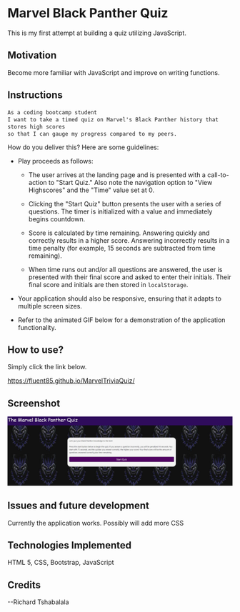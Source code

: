 # Marvel Black Panther Quiz

This is my first attempt at building a quiz utilizing JavaScript.  
 
## Motivation

Become more familiar with JavaScript and improve on writing functions.  

## Instructions

```
As a coding bootcamp student
I want to take a timed quiz on Marvel's Black Panther history that stores high scores
so that I can gauge my progress compared to my peers.
```

How do you deliver this? Here are some guidelines:

* Play proceeds as follows:

  * The user arrives at the landing page and is presented with a call-to-action to "Start Quiz." Also note the navigation option to "View Highscores" and the "Time" value set at 0.

  * Clicking the "Start Quiz" button presents the user with a series of questions. The timer is initialized with a value and immediately begins countdown.

  * Score is calculated by time remaining. Answering quickly and correctly results in a higher score. Answering incorrectly results in a time penalty (for example, 15 seconds are subtracted from time remaining).

  * When time runs out and/or all questions are answered, the user is presented with their final score and asked to enter their initials. Their final score and initials are then stored in `localStorage`.

* Your application should also be responsive, ensuring that it adapts to multiple screen sizes.

* Refer to the animated GIF below for a demonstration of the application functionality.

## How to use? 

Simply click the link below.  

https://fluent85.github.io/MarvelTriviaQuiz/

## Screenshot


<img src="assets/images/background.JPG" alt="Black Panther Mask">



## Issues and future development

Currently the application works.  Possibly will add more CSS

## Technologies Implemented

HTML 5, CSS, Bootstrap, JavaScript 



## Credits

--Richard Tshabalala